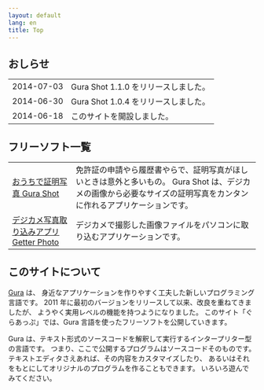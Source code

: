 ```yaml
---
layout: default
lang: en
title: Top
---
```


## おしらせ

<table>
<tr><td>2014-07-03</td><td>Gura Shot 1.1.0 をリリースしました。</td></tr>
<tr><td>2014-06-30</td><td>Gura Shot 1.0.4 をリリースしました。</td></tr>
<tr><td>2014-06-18</td><td>このサイトを開設しました。</td></tr>
</table>


## フリーソフト一覧

<table>
<tr><td><a href="gurashot/">おうちで証明写真 Gura Shot</a></td>
<td>
免許証の申請やら履歴書やらで、証明写真がほしいときは意外と多いもの。
Gura Shot は、デジカメの画像から必要なサイズの証明写真をカンタンに作れるアプリケーションです。
</td>
</tr>
<tr><td><a href="getterphoto/">デジカメ写真取り込みアプリ Getter Photo</a></td>
<td>
デジカメで撮影した画像ファイルをパソコンに取り込むアプリケーションです。
</td>
</table>


## このサイトについて

[Gura](http://www.gura-lang.org/) は、
身近なアプリケーションを作りやすく工夫した新しいプログラミング言語です。
2011 年に最初のバージョンをリリースして以来、改良を重ねてきましたが、
ようやく実用レベルの機能を持つようになりました。
このサイト「ぐらあっぷ」では、Gura 言語を使ったフリーソフトを公開していきます。

Gura は、テキスト形式のソースコードを解釈して実行するインタープリター型の言語です。
つまり、ここで公開するプログラムはソースコードそのものです。
テキストエディタさえあれば、その内容をカスタマイズしたり、
あるいはそれをもとにしてオリジナルのプログラムを作ることもできます。
いろいろ遊んでみてください。
